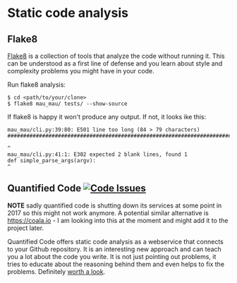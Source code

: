 # Static code analysis

## Flake8

[Flake8](https://pypi.python.org/pypi/flake8) is a collection of tools that analyze the code without running it. This can be understood as a first line of defense and you learn about style and complexity problems you might have in your code.

Run flake8 analysis:

    $ cd <path/to/your/clone>
    $ flake8 mau_mau/ tests/ --show-source

If flake8 is happy it won't produce any output. If not, it looks ike this:


    mau_mau/cli.py:39:80: E501 line too long (84 > 79 characters)
    ####################################################################################
                                                                                   ^
    mau_mau/cli.py:41:1: E302 expected 2 blank lines, found 1
    def simple_parse_args(argv):
    ^

## Quantified Code [![Code Issues](https://www.quantifiedcode.com/api/v1/project/663c550f107844aa842b4ce5e02883c4/badge.svg)](https://www.quantifiedcode.com/app/project/663c550f107844aa842b4ce5e02883c4)

**NOTE** sadly quantified code is shutting down its services at some point in 2017 so this might not work anymore. A potential similar alternative is https://coala.io - I am looking into this at the moment and might add it to the project later.

Quantified Code offers static code analysis as a webservice that connects to your Github repository. It is an interesting new approach and can teach you a lot about the code you write. It is not just pointing out problems, it tries to educate about the reasoning behind them and even helps to fix the problems. Definitely [worth a look](https://www.quantifiedcode.com/app/project/663c550f107844aa842b4ce5e02883c4).
